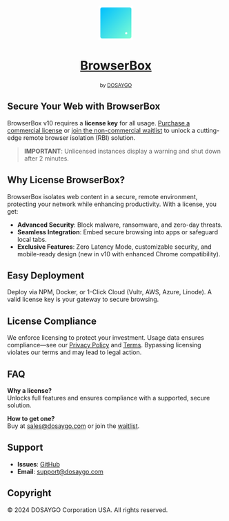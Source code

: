 <div align="center">
  <img style="width:80px; height:80px" src="https://raw.githubusercontent.com/BrowserBox/BrowserBox/main/docs/icon.svg" alt="BrowserBox Logo 2023">
  <h1><a href="https://dosaygo.com">BrowserBox</a></h1>
  <small>by <a href="https://dosaygo.com">DOSAYGO</a></small>
</div>

<h2>Secure Your Web with BrowserBox</h2>
<p>BrowserBox v10 requires a <strong>license key</strong> for all usage. <a href="mailto:sales@dosaygo.com?subject=License">Purchase a commercial license</a> or <a href="https://tally.so/r/nPvb1x">join the non-commercial waitlist</a> to unlock a cutting-edge remote browser isolation (RBI) solution.</p>

<blockquote>
  <p><strong>IMPORTANT</strong>: Unlicensed instances display a warning and shut down after 2 minutes.</p>
</blockquote>

<h2>Why License BrowserBox?</h2>
<p>BrowserBox isolates web content in a secure, remote environment, protecting your network while enhancing productivity. With a license, you get:</p>
<ul>
  <li><strong>Advanced Security</strong>: Block malware, ransomware, and zero-day threats.</li>
  <li><strong>Seamless Integration</strong>: Embed secure browsing into apps or safeguard local tabs.</li>
  <li><strong>Exclusive Features</strong>: Zero Latency Mode, customizable security, and mobile-ready design (new in v10 with enhanced Chrome compatibility).</li>
</ul>

<h2>Easy Deployment</h2>
<p>Deploy via NPM, Docker, or 1-Click Cloud (Vultr, AWS, Azure, Linode). A valid license key is your gateway to secure browsing.</p>

<h2>License Compliance</h2>
<p>We enforce licensing to protect your investment. Usage data ensures compliance—see our <a href="https://dosaygo.com/privacy.txt">Privacy Policy</a> and <a href="https://dosaygo.com/terms.txt">Terms</a>. Bypassing licensing violates our terms and may lead to legal action.</p>

<h2>FAQ</h2>
<p><strong>Why a license?</strong><br>
  Unlocks full features and ensures compliance with a supported, secure solution.</p>
<p><strong>How to get one?</strong><br>
  Buy at <a href="mailto:sales@dosaygo.com?subject=License">sales@dosaygo.com</a> or join the <a href="https://tally.so/r/nPvb1x">waitlist</a>.</p>

<h2>Support</h2>
<ul>
  <li><strong>Issues</strong>: <a href="https://github.com/BrowserBox/BrowserBox/issues">GitHub</a></li>
  <li><strong>Email</strong>: <a href="mailto:support@dosaygo.com">support@dosaygo.com</a></li>
</ul>

<h2>Copyright</h2>
<p>© 2024 DOSAYGO Corporation USA. All rights reserved.</p>
